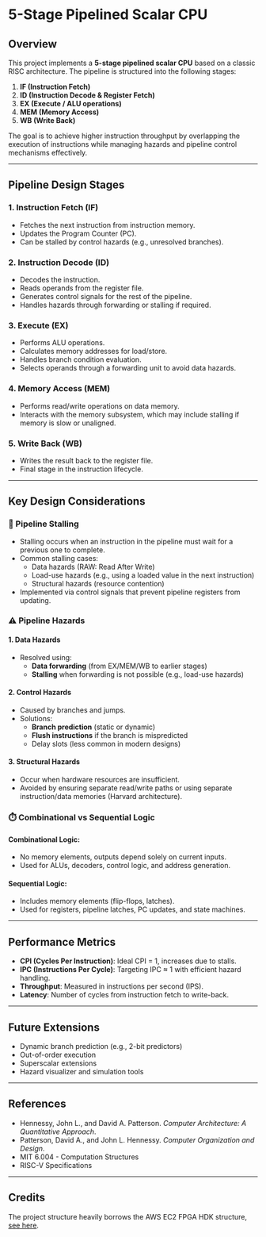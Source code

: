 # 5-Stage Pipelined Scalar CPU

## Overview

This project implements a **5-stage pipelined scalar CPU** based on a classic RISC architecture. The pipeline is structured into the following stages:

1. **IF (Instruction Fetch)**
2. **ID (Instruction Decode & Register Fetch)**
3. **EX (Execute / ALU operations)**
4. **MEM (Memory Access)**
5. **WB (Write Back)**

The goal is to achieve higher instruction throughput by overlapping the execution of instructions while managing hazards and pipeline control mechanisms effectively.

---

## Pipeline Design Stages

### 1. Instruction Fetch (IF)
- Fetches the next instruction from instruction memory.
- Updates the Program Counter (PC).
- Can be stalled by control hazards (e.g., unresolved branches).

### 2. Instruction Decode (ID)
- Decodes the instruction.
- Reads operands from the register file.
- Generates control signals for the rest of the pipeline.
- Handles hazards through forwarding or stalling if required.

### 3. Execute (EX)
- Performs ALU operations.
- Calculates memory addresses for load/store.
- Handles branch condition evaluation.
- Selects operands through a forwarding unit to avoid data hazards.

### 4. Memory Access (MEM)
- Performs read/write operations on data memory.
- Interacts with the memory subsystem, which may include stalling if memory is slow or unaligned.

### 5. Write Back (WB)
- Writes the result back to the register file.
- Final stage in the instruction lifecycle.

---

## Key Design Considerations

### 🔄 Pipeline Stalling
- Stalling occurs when an instruction in the pipeline must wait for a previous one to complete.
- Common stalling cases:
  - Data hazards (RAW: Read After Write)
  - Load-use hazards (e.g., using a loaded value in the next instruction)
  - Structural hazards (resource contention)
- Implemented via control signals that prevent pipeline registers from updating.

### ⚠️ Pipeline Hazards

#### 1. Data Hazards
- Resolved using:
  - **Data forwarding** (from EX/MEM/WB to earlier stages)
  - **Stalling** when forwarding is not possible (e.g., load-use hazards)

#### 2. Control Hazards
- Caused by branches and jumps.
- Solutions:
  - **Branch prediction** (static or dynamic)
  - **Flush instructions** if the branch is mispredicted
  - Delay slots (less common in modern designs)

#### 3. Structural Hazards
- Occur when hardware resources are insufficient.
- Avoided by ensuring separate read/write paths or using separate instruction/data memories (Harvard architecture).

### ⏱️ Combinational vs Sequential Logic

#### Combinational Logic:
- No memory elements, outputs depend solely on current inputs.
- Used for ALUs, decoders, control logic, and address generation.

#### Sequential Logic:
- Includes memory elements (flip-flops, latches).
- Used for registers, pipeline latches, PC updates, and state machines.

---

## Performance Metrics

- **CPI (Cycles Per Instruction)**: Ideal CPI = 1, increases due to stalls.
- **IPC (Instructions Per Cycle)**: Targeting IPC ≈ 1 with efficient hazard handling.
- **Throughput**: Measured in instructions per second (IPS).
- **Latency**: Number of cycles from instruction fetch to write-back.

---

## Future Extensions

- Dynamic branch prediction (e.g., 2-bit predictors)
- Out-of-order execution
- Superscalar extensions
- Hazard visualizer and simulation tools

---

## References

- Hennessy, John L., and David A. Patterson. *Computer Architecture: A Quantitative Approach*.
- Patterson, David A., and John L. Hennessy. *Computer Organization and Design*.
- MIT 6.004 - Computation Structures
- RISC-V Specifications

---

## Credits


The project structure heavily borrows the AWS EC2 FPGA HDK structure, [see here](https://github.com/aws/aws-fpga).
